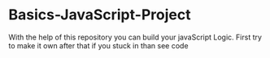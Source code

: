# Basics-JavaScript-Project
With the help of this repository you can build your javaScript Logic. First try to make it own after that if you stuck in than see code 
